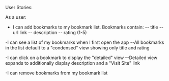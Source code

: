 User Stories:

As a user:

- I can add bookmarks to my bookmark list. Bookmarks contain:
  -- title
  --url link
  -- description
  -- rating (1-5)

-I can see a list of my bookmarks when I first open the app
--All bookmarks in the list default to a "condensed" view showing only title and rating

-I can click on a bookmark to display the "detailed" view
--Detailed view expands to additionally display description and a "Visit Site" link

-I can remove bookmarks from my bookmark list
